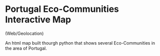 # Portugal Eco-Communities Interactive Map 
(Web/Geolocation)

An html map built thourgh python that shows several Eco-Communities in the area of Portugal.
